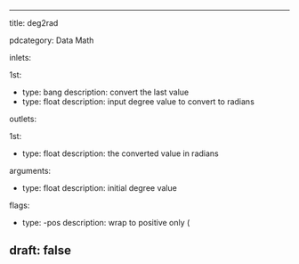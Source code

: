 --- 


title: deg2rad

pdcategory: Data Math

inlets:

  1st:
  - type: bang
    description: convert the last value
  - type: float
    description: input degree value to convert to radians

outlets:

  1st:
  - type: float
    description: the converted value in radians

arguments:
  - type: float
    description: initial degree value



flags:
  - type: -pos
    description: wrap to positive only (

draft: false
---